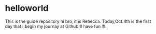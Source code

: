 # helloworld
This is the guide repository
hi bro, it is Rebecca. Today,Oct.4th is the first day that I begin my journay at Github!!! have fun !!!!
